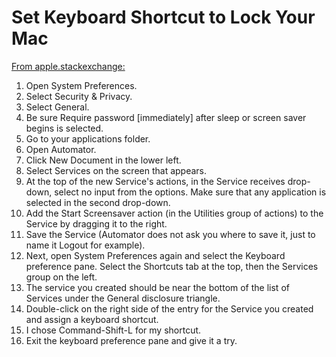 # Set Keyboard Shortcut to Lock Your Mac

[From apple.stackexchange:](https://apple.stackexchange.com/a/123839/182701)

1. Open System Preferences.
1. Select Security & Privacy.
1. Select General.
1. Be sure Require password [immediately] after sleep or screen saver begins is selected.
1. Go to your applications folder.
1. Open Automator.
1. Click New Document in the lower left.
1. Select Services on the screen that appears.
1. At the top of the new Service's actions, in the Service receives drop-down, select no input from the options. Make sure that any application is selected in the second drop-down.
1. Add the Start Screensaver action (in the Utilities group of actions) to the Service by dragging it to the right.
1. Save the Service (Automator does not ask you where to save it, just to name it Logout for example).
1. Next, open System Preferences again and select the Keyboard preference pane. Select the Shortcuts tab at the top, then the Services group on the left.
1. The service you created should be near the bottom of the list of Services under the General disclosure triangle.
1. Double-click on the right side of the entry for the Service you created and assign a keyboard shortcut.
1. I chose Command-Shift-L for my shortcut.
1. Exit the keyboard preference pane and give it a try.

